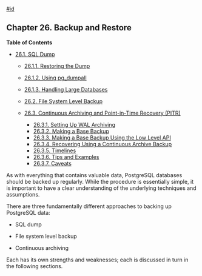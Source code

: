 [#id](#BACKUP)

## Chapter 26. Backup and Restore

**Table of Contents**

- [26.1. SQL Dump](backup-dump)

  - [26.1.1. Restoring the Dump](backup-dump#BACKUP-DUMP-RESTORE)
  - [26.1.2. Using pg_dumpall](backup-dump#BACKUP-DUMP-ALL)
  - [26.1.3. Handling Large Databases](backup-dump#BACKUP-DUMP-LARGE)

  - [26.2. File System Level Backup](backup-file)
  - [26.3. Continuous Archiving and Point-in-Time Recovery (PITR)](continuous-archiving)

    - [26.3.1. Setting Up WAL Archiving](continuous-archiving#BACKUP-ARCHIVING-WAL)
    - [26.3.2. Making a Base Backup](continuous-archiving#BACKUP-BASE-BACKUP)
    - [26.3.3. Making a Base Backup Using the Low Level API](continuous-archiving#BACKUP-LOWLEVEL-BASE-BACKUP)
    - [26.3.4. Recovering Using a Continuous Archive Backup](continuous-archiving#BACKUP-PITR-RECOVERY)
    - [26.3.5. Timelines](continuous-archiving#BACKUP-TIMELINES)
    - [26.3.6. Tips and Examples](continuous-archiving#BACKUP-TIPS)
    - [26.3.7. Caveats](continuous-archiving#CONTINUOUS-ARCHIVING-CAVEATS)

As with everything that contains valuable data, PostgreSQL databases should be backed up regularly. While the procedure is essentially simple, it is important to have a clear understanding of the underlying techniques and assumptions.

There are three fundamentally different approaches to backing up PostgreSQL data:

- SQL dump

- File system level backup

- Continuous archiving

Each has its own strengths and weaknesses; each is discussed in turn in the following sections.
